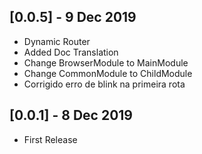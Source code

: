 ## [0.0.5] - 9 Dec 2019

* Dynamic Router
* Added Doc Translation
* Change BrowserModule to MainModule
* Change CommonModule to ChildModule
* Corrigido erro de blink na primeira rota

## [0.0.1] - 8 Dec 2019

* First Release
